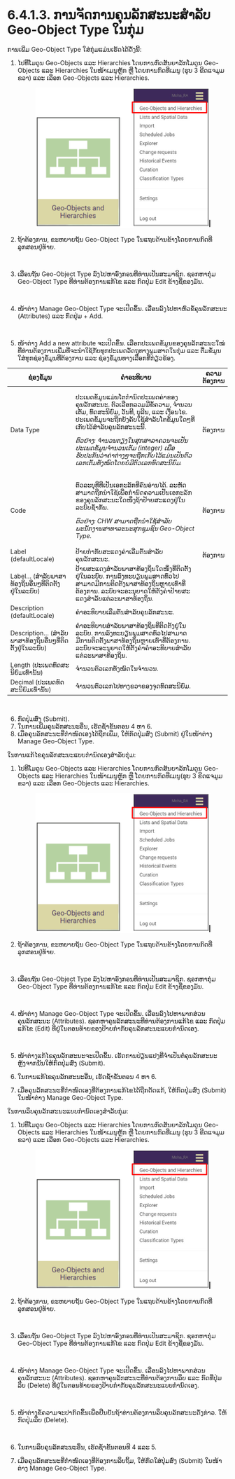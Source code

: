 # 6.4.1.3. ການຈັດການຄຸນລັກສະນະສໍາລັບ Geo-Object Type ໃນກຸ່ມ

ການເພີ່ມ Geo-Object Type ໃສ່ກຸ່ມແມ່ນເຮັດໄດ້ດັ່ງນີ້:

1.  ໄປທີ່ໂມດູນ Geo-Objects ແລະ Hierarchies ໂດຍການກົດສັນຍາລັກໂມດູນ Geo-Objects ແລະ Hierarchies ໃນໜ້າເມນູຫຼັກ ຫຼື ໂດຍການກົດທີ່ເມນູ (ຮູບ 3 ຂີດແຈມູມຂວາ) ແລະ ເລືອກ Geo-Objects ແລະ Hierarchies.

    <figure><img src="../../../../../.gitbook/assets/image (1) (1) (1) (1) (1).png" alt=""><figcaption></figcaption></figure>
2.  ຖ້າຕ້ອງການ, ຂະຫຍາຍຖັນ Geo-Object Type ໃນແຖບດ້ານຂ້າງໂດຍການກົດທີ່ລູກສອນຢູ່ທ້າຍ.

    <figure><img src="../../../../../.gitbook/assets/image (6) (1) (1).png" alt=""><figcaption></figcaption></figure>
3.  ເລື່ອນຖັນ Geo-Object Type ລົງໄປຫາອົງກອນທີ່ທ່ານເປັນສະມາຊິກ. ຊອກຫາກຸ່ມ Geo-Object Type ທີ່ທ່ານຕ້ອງການແກ້ໄຂ ແລະ ກົດປຸ່ມ Edit ຂ້າງຊື່ຂອງມັນ.

    <figure><img src="../../../../../.gitbook/assets/image (15) (1).png" alt=""><figcaption></figcaption></figure>
4.  ໜ້າຕ່າງ Manage Geo-Object Type ຈະເປີດຂຶ້ນ. ເລື່ອນລົງໄປຫາຫົວຂໍ້ຄຸນລັກສະນະ (Attributes) ແລະ ກົດປຸ່ມ + Add.

    <figure><img src="../../../../../.gitbook/assets/image (8) (1) (1).png" alt=""><figcaption></figcaption></figure>
5. ໜ້າຕ່າງ Add a new attribute ຈະເປີດຂຶ້ນ. ເລືອກປະເພດຂໍ້ມູນຂອງຄຸນລັກສະນະໃໝ່ທີ່ທ່ານຕ້ອງການເພີ່ມທີ່ຈະນໍາໃຊ້ກັບທຸກປະເພດວັດຖຸທາງພູມສາດໃນກຸ່ມ ແລະ ຕື່ມຂໍ້ມູນໃສ່ທຸກຊ່ອງຂໍ້ມູນທີ່ຕ້ອງການ ແລະ ຊ່ອງຂໍ້ມູນທາງເລືອກທີ່ກ່ຽວຂ້ອງ.

<table><thead><tr><th width="160">ຊ່ອງຂໍ້ມູນ</th><th width="417.3333333333333">ຄຳອະທິບາຍ</th><th>ຄວາມຕ້ອງການ</th></tr></thead><tbody><tr><td>Data Type</td><td><p>ປະເພດຂໍ້ມູນແມ່ນໂຕກໍານົດປະເພດຄ່າຂອງຄຸນລັກສະນະ. ຕົວເລືອກລວມມີຂໍ້ຄວາມ, ຈຳນວນເຕັມ, ທົດສະນິຍົມ, ວັນທີ, ບູລີນ, ແລະ ເງື່ອນໄຂ. ປະເພດຂໍ້ມູນຈະຖືກບັງຄັບໃຊ້ສໍາລັບໂຕຂໍ້ມູນໃດໆທີ່ເກັບໄວ້ສໍາລັບຄຸນລັກສະນະນີ້.</p><p></p><p><em>ຕົວຢ່າງ: ຈໍານວນຕຽງໃນສຸກສາລາຄວນຈະເປັນປະເພດຂໍ້ມູນຈໍານວນເຕັມ (integer) ເພື່ອຮັບປະກັນວ່າຄ່າຕ່າງໆຈະຖືກເກັບໄວ້ແມ່ນເປັນຕົວເລກເຕັມທັງໝົດໂດຍບໍ່ມີຕົວເລກທົດສະນິຍົມ.</em></p></td><td>ຕ້ອງການ</td></tr><tr><td>Code</td><td><p>ຕົວລະບຸທີ່ທີ່ເປັນເອກະລັກທີ່ຄົນອ່ານໄດ້. ລະຫັດສາມາດຖືກນໍາໃຊ້ເພື່ອກໍານົດຄວາມເປັນເອກະລັກຂອງຄຸນລັກສະນະໃດໜຶ່ງຖ້າປ້າຍສະແດງຢູ່ໃນລະບົບຊ້ຳກັນ.</p><p></p><p><em>ຕົວຢ່າງ: CHW ສາມາດຖືກນໍາໃຊ້ສໍາລັບພະນັກງານສາທາລະນະສຸກຊຸມຊົນ Geo-Object Type.</em></p></td><td>ຕ້ອງການ</td></tr><tr><td>Label (defaultLocale)</td><td>ປ້າຍກຳກັບສະແດງຄ່າເລີ່ມຕົ້ນສຳລັບຄຸນລັກສະນະ.</td><td>ຕ້ອງການ</td></tr><tr><td>Label… (ສໍາລັບພາສາທ້ອງຖິ່ນອື່ນໆທີ່ຕິດຕັ້ງຢູ່ໃນລະບົບ)</td><td>ປ້າຍສະແດງສຳລັບພາສາທ້ອງຖິ່ນໃດໜຶ່ງທີ່ຕິດຕັ້ງຢູ່ໃນລະບົບ. ການລົງທະບຽນພູມສາດທົ່ວໄປສາມາດມີການຕິດຕັ້ງພາສາທ້ອງຖິ່ນຫຼາຍເທົ່າທີ່ຕ້ອງການ. ລະບົບຈະອະນຸຍາດໃຫ້ຕັ້ງຄ່າປ້າຍສະແດງສໍາລັບແຕ່ລະພາສາທ້ອງຖິ່ນ.</td><td></td></tr><tr><td>Description (defaultLocale)</td><td>ຄໍາອະທິບາຍເລີ່ມຕົ້ນສໍາລັບຄຸນລັກສະນະ.</td><td></td></tr><tr><td>Description… (ສໍາລັບພາສາທ້ອງຖິ່ນອື່ນໆທີ່ຕິດຕັ້ງຢູ່ໃນລະບົບ)</td><td>ຄໍາອະທິບາຍສໍາລັບພາສາທ້ອງຖິ່ນທີ່ຕິດຕັ້ງຢູ່ໃນລະບົບ. ການລົງທະບຽນພູມສາດທົ່ວໄປສາມາດມີການຕິດຕັ້ງພາສາທ້ອງຖິ່ນຫຼາຍເທົ່າທີ່ຕ້ອງການ. ລະບົບຈະອະນຸຍາດໃຫ້ຕັ້ງຄ່າຄໍາອະທິບາຍສໍາລັບແຕ່ລະພາສາທ້ອງຖິ່ນ.</td><td></td></tr><tr><td>Length (ປະເພດທົດສະນິຍົມເທົ່ານັ້ນ)</td><td>ຈໍານວນຕົວເລກທັງໝົດໃນຈໍານວນ.</td><td></td></tr><tr><td>Decimal (ປະເພດທົດສະນິຍົມເທົ່ານັ້ນ)</td><td>ຈຳນວນຕົວເລກໄປທາງຂວາຂອງຈຸດທົດສະນິຍົມ.</td><td></td></tr></tbody></table>

<figure><img src="https://lh5.googleusercontent.com/FVXOBtSvWqQdrzn7g-wLHDFXjnO5G0DrOX9FNHbxvrSw2mTVFgX2Xid3WXr2Ey3-oSwk3aXvi5RL2zgSU1dlXkXRrAp42koraX4wp81OsmDlzUYQSyuAWKu8itY1EeeQkp0p9vxCpKG1X6QSfRRXO9jTQqvs40XGtBH6w-ur1S4AeYHscGyZzGMl" alt=""><figcaption></figcaption></figure>

6. ກົດປຸ່ມສົ່ງ (Submit).
7. ໃນການເພີ່ມຄຸນລັກສະນະອື່ນ, ເຮັດຊ້ຳຂັ້ນຕອນ 4 ຫາ 6.
8. ເມື່ອຄຸນລັກສະນະທີ່ກໍາໜົດເອງໄດ້ຖືກເພີ່ມ, ໃຫ້ກົດປຸ່ມສົ່ງ (Submit) ຢູ່ໃນໜ້າຕ່າງ Manage Geo-Object Type.

ໃນການແກ້ໄຂຄຸນລັກສະນະແບບກຳນົດເອງສຳລັບກຸ່ມ:

1.  ໄປທີ່ໂມດູນ Geo-Objects ແລະ Hierarchies ໂດຍການກົດສັນຍາລັກໂມດູນ Geo-Objects ແລະ Hierarchies ໃນໜ້າເມນູຫຼັກ ຫຼື ໂດຍການກົດທີ່ເມນູ(ຮູບ 3 ຂີດແຈມູມຂວາ) ແລະ ເລືອກ Geo-Objects ແລະ Hierarchies.

    <figure><img src="../../../../../.gitbook/assets/image (1) (1) (1) (1) (1).png" alt=""><figcaption></figcaption></figure>
2.  ຖ້າຕ້ອງການ, ຂະຫຍາຍຖັນ Geo-Object Type ໃນແຖບດ້ານຂ້າງໂດຍການກົດທີ່ລູກສອນຢູ່ທ້າຍ.

    <figure><img src="../../../../../.gitbook/assets/image (6) (1) (1).png" alt=""><figcaption></figcaption></figure>
3.  ເລື່ອນຖັນ Geo-Object Type ລົງໄປຫາອົງກອນທີ່ທ່ານເປັນສະມາຊິກ. ຊອກຫາກຸ່ມ Geo-Object Type ທີ່ທ່ານຕ້ອງການແກ້ໄຂ ແລະ ກົດປຸ່ມ Edit ຂ້າງຊື່ຂອງມັນ.

    <figure><img src="../../../../../.gitbook/assets/image (15) (1).png" alt=""><figcaption></figcaption></figure>
4.  ໜ້າຕ່າງ Manage Geo-Object Type ຈະເປີດຂຶ້ນ. ເລື່ອນລົງໄປຫາພາກສ່ວນຄຸນລັກສະນະ (Attributes). ຊອກຫາຄຸນລັກສະນະທີ່ທ່ານຕ້ອງການແກ້ໄຂ ແລະ ກົດປຸ່ມແກ້ໄຂ (Edit) ທີ່ຢູ່ໃນຕອນທ້າຍຂອງປ້າຍກຳກັບຄຸນລັກສະນະແບບກຳນົດເອງ.

    <figure><img src="../../../../../.gitbook/assets/image (13) (1).png" alt=""><figcaption></figcaption></figure>
5. ໜ້າຕ່າງແກ້ໄຂຄຸນລັກສະນະຈະເປີດຂຶ້ນ. ເຮັດການປ່ຽນແປງທີ່ຈໍາເປັນຕໍ່ຄຸນລັກສະນະຫຼັງຈາກນັ້ນໃຫ້ກົດປຸ່ມສົ່ງ (Submit).
6. ໃນການແກ້ໄຂຄຸນລັກສະນະອື່ນ, ເຮັດຊ້ຳຂັ້ນຕອນ 4 ຫາ 6.
7. ເມື່ອຄຸນລັກສະນະທີ່ກໍາໜົດເອງທີ່ຕ້ອງການແກ້ໄຂໄດ້ຖືກດັດແກ້, ໃຫ້ກົດປຸ່ມສົ່ງ (Submit) ໃນໜ້າຕ່າງ Manage Geo-Object Type.

ໃນການລຶບຄຸນລັກສະນະແບບກຳນົດເອງສຳລັບກຸ່ມ:

1.  ໄປທີ່ໂມດູນ Geo-Objects ແລະ Hierarchies ໂດຍການກົດສັນຍາລັກໂມດູນ Geo-Objects ແລະ Hierarchies ໃນໜ້າເມນູຫຼັກ ຫຼື ໂດຍການກົດທີ່ເມນູ (ຮູບ 3 ຂີດແຈມູມຂວາ) ແລະ ເລືອກ Geo-Objects ແລະ Hierarchies.

    <figure><img src="../../../../../.gitbook/assets/image (1) (1) (1) (1) (1).png" alt=""><figcaption></figcaption></figure>
2.  ຖ້າຕ້ອງການ, ຂະຫຍາຍຖັນ Geo-Object Type ໃນແຖບດ້ານຂ້າງໂດຍການກົດທີ່ລູກສອນຢູ່ທ້າຍ.

    <figure><img src="../../../../../.gitbook/assets/image (6) (1) (1).png" alt=""><figcaption></figcaption></figure>
3.  ເລື່ອນຖັນ Geo-Object Type ລົງໄປຫາອົງກອນທີ່ທ່ານເປັນສະມາຊິກ. ຊອກຫາກຸ່ມ Geo-Object Type ທີ່ທ່ານຕ້ອງການແກ້ໄຂ ແລະ ກົດປຸ່ມ Edit ຂ້າງຊື່ຂອງມັນ.

    <figure><img src="../../../../../.gitbook/assets/image (15) (1).png" alt=""><figcaption></figcaption></figure>
4.  ໜ້າຕ່າງ Manage Geo-Object Type ຈະເປີດຂຶ້ນ. ເລື່ອນລົງໄປຫາພາກສ່ວນຄຸນລັກສະນະ (Attributes). ຊອກຫາຄຸນລັກສະນະທີ່ທ່ານຕ້ອງການລຶບ ແລະ ກົດທີ່ປຸ່ມລຶບ (Delete) ທີ່ຢູ່ໃນຕອນທ້າຍຂອງປ້າຍກຳກັບຄຸນລັກສະນະແບບກຳນົດເອງ.

    <figure><img src="../../../../../.gitbook/assets/image (2) (2) (1).png" alt=""><figcaption></figcaption></figure>
5.  ໜ້າຕ່າງຂໍ້ຄວາມຈະປາກົດຂຶ້ນເພື່ອຢືນຢັນຖ້າທ່ານຕ້ອງການລຶບຄຸນລັກສະນະດັ່ງກ່າວ. ໃຫ້ກົດປຸ່ມລຶບ (Delete).

    <figure><img src="https://lh5.googleusercontent.com/vD5324Kgz-zNnEpgEh4PyahZA7_i4rF-SSShSxnZaC1YoNt5C1WF878aYQQZluEaMi5ZenNLTJPCYiVzjMSRs-Kq2-PQ_8gyTt6kD0nzc6_fSfgHS2WdCFdFCDf6py_0hBwb0oWDxr0o4Qfk2ClIBRswl01fkJ6ljOv7ByI7dP03iwM-ABuI8NyG" alt=""><figcaption></figcaption></figure>
6. ໃນການລຶບຄຸນລັກສະນະອື່ນ, ເຮັດຊ້ຳຂັ້ນຕອນທີ 4 ແລະ 5.
7. ເມື່ອຄຸນລັກສະນະທີ່ກໍາໜົດເອງທີ່ຕ້ອງການລຶບຖິ້ມ, ໃຫ້ກົດໃສ່ປຸ່ມສົ່ງ (Submit) ໃນໜ້າຕ່າງ Manage Geo-Object Type.
